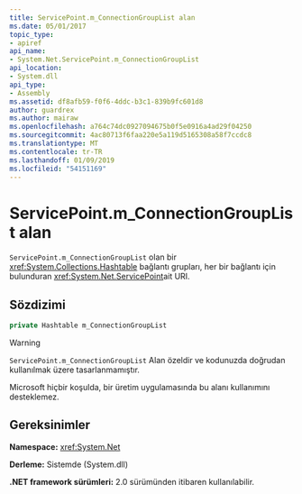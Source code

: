 ```yaml
---
title: ServicePoint.m_ConnectionGroupList alan
ms.date: 05/01/2017
topic_type:
- apiref
api_name:
- System.Net.ServicePoint.m_ConnectionGroupList
api_location:
- System.dll
api_type:
- Assembly
ms.assetid: df8afb59-f0f6-4ddc-b3c1-839b9fc601d8
author: guardrex
ms.author: mairaw
ms.openlocfilehash: a764c74dc0927094675b0f5e0916a4ad29f04250
ms.sourcegitcommit: 4ac80713f6faa220e5a119d5165308a58f7ccdc8
ms.translationtype: MT
ms.contentlocale: tr-TR
ms.lasthandoff: 01/09/2019
ms.locfileid: "54151169"
---
```

# <a name="servicepointmconnectiongrouplist-field"></a>ServicePoint.m\_ConnectionGroupList alan

`ServicePoint.m_ConnectionGroupList` olan bir <xref:System.Collections.Hashtable> bağlantı grupları, her bir bağlantı için bulunduran <xref:System.Net.ServicePoint>ait URI.

## <a name="syntax"></a>Sözdizimi
  
```csharp  
private Hashtable m_ConnectionGroupList
```

> [!WARNING]
> `ServicePoint.m_ConnectionGroupList` Alan özeldir ve kodunuzda doğrudan kullanılmak üzere tasarlanmamıştır.
> 
> Microsoft hiçbir koşulda, bir üretim uygulamasında bu alanı kullanımını desteklemez.

## <a name="requirements"></a>Gereksinimler

**Namespace:** <xref:System.Net>

**Derleme:** Sistemde (System.dll)

**.NET framework sürümleri:** 2.0 sürümünden itibaren kullanılabilir.
